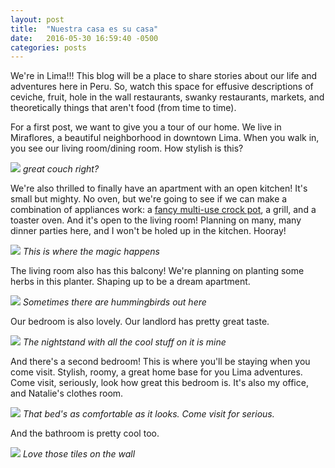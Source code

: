 ```yaml
---
layout: post
title:  "Nuestra casa es su casa"
date:   2016-05-30 16:59:40 -0500
categories: posts
---
```

We're in Lima!!! This blog will be a place to share stories about our life and adventures here in Peru. So, watch this space for effusive descriptions of ceviche, fruit, hole in the wall restaurants, swanky restaurants, markets, and theoretically things that aren't food (from time to time).

For a first post, we want to give you a tour of our home. We live in Miraflores, a beautiful neighborhood in downtown Lima. When you walk in, you see our living room/dining room. How stylish is this?

![](/lima-y-sal/assets/img/circle-cat.png)
*great couch right?*

We're also thrilled to finally have an apartment with an open kitchen! It's small but mighty. No oven, but we're going to see if we can make a combination of appliances work: a [fancy multi-use crock pot](http://www.cnet.com/products/ninja-cooking-system/), a grill, and a toaster oven. And it's open to the living room! Planning on many, many dinner parties here, and I won't be holed up in the kitchen. Hooray!

![](/lima-y-sal/assets/img/circle-cat.png)
*This is where the magic happens*

The living room also has this balcony! We're planning on planting some herbs in this planter. Shaping up to be a dream apartment.

![](/lima-y-sal/assets/img/circle-cat.png)
*Sometimes there are hummingbirds out here*

Our bedroom is also lovely. Our landlord has pretty great taste.

![](/lima-y-sal/assets/img/circle-cat.png)
*The nightstand with all the cool stuff on it is mine*

And there's a second bedroom! This is where you'll be staying when you come visit. Stylish, roomy, a great home base for you Lima adventures. Come visit, seriously, look how great this bedroom is. It's also my office, and Natalie's clothes room.

![](/lima-y-sal/assets/img/circle-cat.png)
*That bed's as comfortable as it looks. Come visit for serious.*

And the bathroom is pretty cool too.

![](/lima-y-sal/assets/img/circle-cat.png)
*Love those tiles on the wall*


